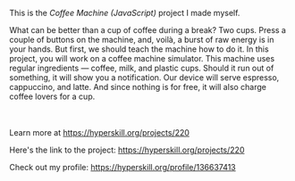 This is the *Coffee Machine (JavaScript)* project I made myself.


<p>What can be better than a cup of coffee during a break? Two cups. Press a couple of buttons on the machine, and, voilà, a burst of raw energy is in your hands. But first, we should teach the machine how to do it. In this project, you will work on a coffee machine simulator. This machine uses regular ingredients — coffee, milk, and plastic cups. Should it run out of something, it will show you a notification. Our device will serve espresso, cappuccino, and latte. And since nothing is for free, it will also charge coffee lovers for a cup.</p><br/><br/>Learn more at <a href="https://hyperskill.org/projects/220?utm_source=ide&utm_medium=ide&utm_campaign=ide&utm_content=project-card">https://hyperskill.org/projects/220</a>

Here's the link to the project: https://hyperskill.org/projects/220

Check out my profile: https://hyperskill.org/profile/136637413